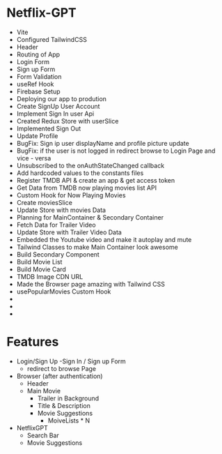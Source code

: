 # Netflix-GPT

- Vite 
- Configured TailwindCSS
- Header
- Routing of App
- Login Form
- Sign up Form
- Form Validation
- useRef Hook
- Firebase Setup
- Deploying our app to prodution
- Create SignUp User Account
- Implement Sign In user Api
- Created Redux Store with userSlice
- Implemented Sign Out
- Update Profile
- BugFix: Sign ip user displayName and profile picture update
- BugFix: if the user is not logged in redirect browse to Login Page and vice - versa
- Unsubscribed to the onAuthStateChanged callback
- Add hardcoded values to the constants files
- Register TMDB API & create an app & get access token
- Get Data from TMDB now playing movies list API
- Custom Hook for Now Playing Movies
- Create moviesSlice
- Update Store with movies Data
- Planning for MainContainer & Secondary Container
- Fetch Data for Trailer Video
- Update Store with Trailer Video Data
- Embedded the Youtube video and make it autoplay and mute
- Tailwind Classes to make Main Container look awesome
- Build Secondary Component
- Build Movie List
- Build Movie Card
- TMDB Image CDN URL
- Made the Browser page amazing with Tailwind CSS
- usePopularMovies Custom Hook
- 
- 
- 


# Features
- Login/Sign Up
    -Sign In / Sign up Form
    - redirect to browse Page
- Browser (after authentication)
    - Header
    - Main Movie
        - Trailer in Background
        - Title & Description
        - Movie Suggestions
            - MoiveLists * N
- NetflixGPT
    - Search Bar
    - Movie Suggestions